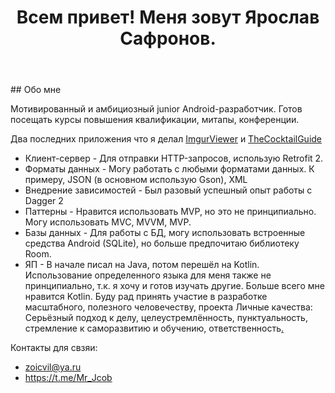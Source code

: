 <header>
    <h1>Всем привет! Меня зовут Ярослав Сафронов. </h1>
 </header>
## Обо мне

Мотивированный и амбициозный junior Android-разработчик.
Готов посещать курсы повышения квалификации, митапы, конференции.

Два последних приложения что я делал [ImgurViewer](https://github.com/zoicvill/ImgurViewer) и [TheCocktailGuide](https://github.com/zoicvill/TheCocktailGuide)

- Клиент-сервер -
Для отправки HTTP-запросов, использую Retrofit 2.
- Форматы данных -
Могу работать с любыми форматами данных. К примеру, JSON (в основном использую Gson), XML
- Внедрение зависимостей -
Был разовый успешный опыт работы с Dagger 2
- Паттерны -
Нравится использовать MVP, но это не принципиально. Могу использовать MVC, MVVM, MVP.
- Базы данных -
Для работы с БД, могу использовать встроенные средства Android (SQLite), но больше
предпочитаю библиотеку Room.
- ЯП -
В начале писал на Java, потом перешёл на Kotlin. Использование определенного языка для меня
также не принципиально, т.к. я хочу и готов изучать другие. Больше всего мне нравится Kotlin.
Буду рад принять участие в разработке масштабного, полезного человечеству, проекта
Личные качества: Серьёзный подход к делу, целеустремлённость,
пунктуальность, стремление к саморазвитию и обучению,
ответственность[.](https://mc.yandex.ru/pixel/8461891387503329752?rnd=%aw_random%)

Контакты для свзяи:
- zoicvil@ya.ru
- https://t.me/Mr_Jcob
